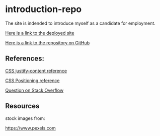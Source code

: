 # introduction-repo

The site is indended to introduce myself as a candidate for employment.

[Here is a link to the deployed site](https://onlymehere.github.io/introduction-repo/)

[Here is a link to the repository on GitHub](https://github.com/OnlyMeHere/introduction-repo)

## References:

[CSS justify-content reference](https://developer.mozilla.org/en-US/docs/Web/CSS/justify-content)

[CSS Positioning reference](https://www.w3schools.com/css/css_positioning.asp)

[Question on Stack Overflow](https://stackoverflow.com/questions/11525132/css-centred-header-image)


## Resources

stock images from:

https://www.pexels.com
